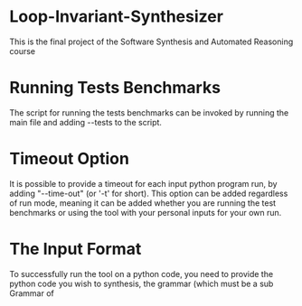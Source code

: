 # Loop-Invariant-Synthesizer
This is the final project of the Software Synthesis and Automated Reasoning course

# Running Tests Benchmarks
The script for running the tests benchmarks can be invoked by running the main file and adding --tests to the script.

# Timeout Option
It is possible to provide a timeout for each input python program run, by adding "--time-out" (or '-t' for short).
This option can be added regardless of run mode, meaning it can be added whether you are running the test benchmarks or using the tool with your personal inputs for your own run.

# The Input Format
To successfully run the tool on a python code, you need to provide the python code you wish to synthesis, the grammar (which must be a sub Grammar of 
<!--stackedit_data:
eyJoaXN0b3J5IjpbNzkxMjQ0MjI3LDE0NTA1NDU5MTIsMTUzNT
c3NzU5MiwxOTAyODI5ODI3LDE0ODg5NzM5MDcsLTExMjc2MTM2
OTgsLTExNzk2NTE3OCwtMTU0ODYwNTg2NF19
-->